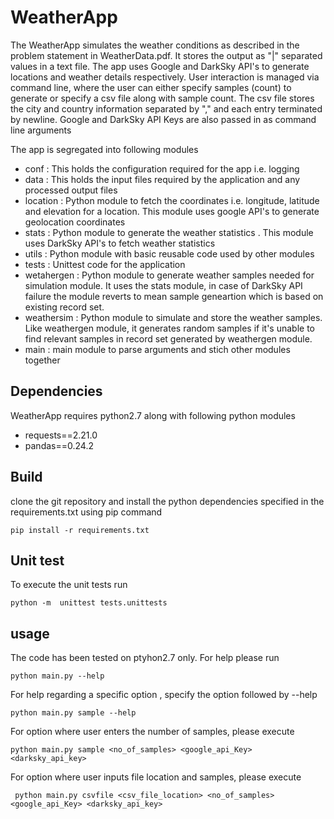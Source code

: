 # WeatherApp
The WeatherApp simulates the weather conditions as described in the problem statement in WeatherData.pdf. It stores the output as "|" separated values in a text file. The app uses Google and DarkSky API's to generate locations and weather details respectively. User interaction is managed via command line, where the user can either specify samples (count) to generate or specify a csv file along with sample count. The csv file stores the city and country information separated by "," and each entry terminated by newline. Google and DarkSky API Keys are also passed in as command line arguments

The app is segregated into following modules

- conf : This holds the configuration required for the app i.e. logging
- data : This holds the input files required by the application and any processed output files
- location : Python module to fetch the coordinates i.e. longitude, latitude and elevation for a location. This module uses google API's to generate geolocation coordinates
- stats : Python module to generate the weather statistics . This module uses DarkSky API's to fetch weather statistics
- utils : Python module with basic reusable code used by other modules
- tests : Unittest code for the application
- wetahergen : Python module to generate weather samples needed for simulation module. It uses the stats module, in case of DarkSky API failure the module reverts to mean sample geneartion which is based on existing record set.
- weathersim : Python module to simulate and store the weather samples. Like weathergen module, it generates random samples if it's unable to find relevant samples in record set generated by weathergen module. 
- main : main module to parse arguments and stich other modules together

## Dependencies 
WeatherApp requires python2.7 along with following python modules
- requests==2.21.0
- pandas==0.24.2

## Build
clone the git repository and install the python dependencies specified in the requirements.txt using pip command
```
pip install -r requirements.txt
```
## Unit test
To execute the unit tests run 
```
python -m  unittest tests.unittests
```
## usage
The code has been tested on ptyhon2.7 only. For help please run 
```
python main.py --help
```

For help regarding a specific option , specify the option followed by --help  
```
python main.py sample --help
```
For option where user enters the number of samples, please execute 
 ```
 python main.py sample <no_of_samples> <google_api_Key> <darksky_api_key>
 ```
For option where user inputs file location and samples, please execute 
 ```
  python main.py csvfile <csv_file_location> <no_of_samples> <google_api_Key> <darksky_api_key>
 ```
